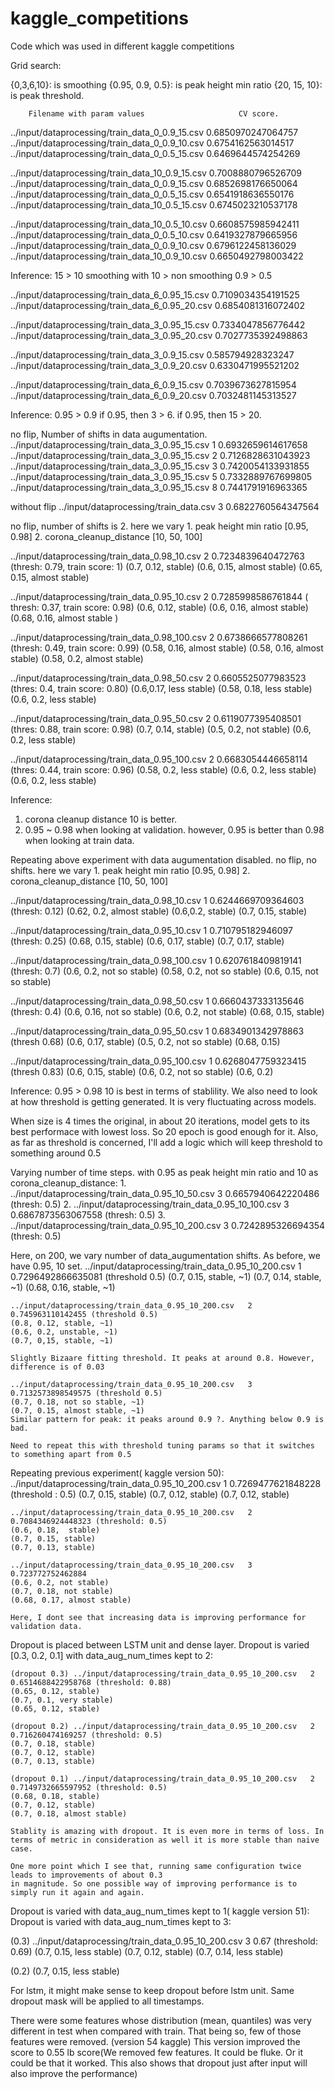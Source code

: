 # kaggle_competitions
Code which was used in different kaggle competitions

Grid search:

{0,3,6,10}: is smoothing
{0.95, 0.9, 0.5}: is peak height min ratio
{20, 15, 10}: is peak threshold.

        Filename with param values                     CV score.
../input/dataprocessing/train_data_0_0.9_15.csv   0.6850970247064757
../input/dataprocessing/train_data_0_0.9_10.csv   0.6754162563014517
../input/dataprocessing/train_data_0_0.5_15.csv   0.6469644574254269


../input/dataprocessing/train_data_10_0.9_15.csv   0.7008880796526709
../input/dataprocessing/train_data_0_0.9_15.csv   0.6852698176650064
../input/dataprocessing/train_data_0_0.5_15.csv   0.6541918636550176
../input/dataprocessing/train_data_10_0.5_15.csv   0.6745023210537178


../input/dataprocessing/train_data_10_0.5_10.csv   0.6608575985942411
../input/dataprocessing/train_data_0_0.5_10.csv   0.6419327879665956
../input/dataprocessing/train_data_0_0.9_10.csv   0.6796122458136029
../input/dataprocessing/train_data_10_0.9_10.csv   0.6650492798003422

Inference:
    15 > 10
    smoothing with 10 > non smoothing
    0.9 > 0.5


../input/dataprocessing/train_data_6_0.95_15.csv   0.7109034354191525
../input/dataprocessing/train_data_6_0.95_20.csv   0.6854081316072402

../input/dataprocessing/train_data_3_0.95_15.csv   0.7334047856776442
../input/dataprocessing/train_data_3_0.95_20.csv   0.7027735392498863


../input/dataprocessing/train_data_3_0.9_15.csv   0.585794928323247
../input/dataprocessing/train_data_3_0.9_20.csv   0.6330471995521202


../input/dataprocessing/train_data_6_0.9_15.csv   0.7039673627815954
../input/dataprocessing/train_data_6_0.9_20.csv   0.7032481145313527

Inference:
    0.95 > 0.9
    if 0.95, then 3 > 6.
    if 0.95, then 15 > 20.

no flip, Number of shifts in data augumentation.
../input/dataprocessing/train_data_3_0.95_15.csv   1   0.6932659614617658
../input/dataprocessing/train_data_3_0.95_15.csv   2   0.7126828631043923
../input/dataprocessing/train_data_3_0.95_15.csv   3   0.7420054133931855
../input/dataprocessing/train_data_3_0.95_15.csv   5   0.7332889767699805
../input/dataprocessing/train_data_3_0.95_15.csv   8   0.7441791916963365


without flip
../input/dataprocessing/train_data.csv   3   0.6822760564347564


no flip, number of shifts is 2. here we vary
    1. peak height min ratio [0.95, 0.98]
    2. corona_cleanup_distance [10, 50, 100]

../input/dataprocessing/train_data_0.98_10.csv   2   0.7234839640472763 (thresh: 0.79, train score: 1)
    (0.7, 0.12, stable)
    (0.6, 0.15, almost stable)
    (0.65, 0.15, almost stable)

../input/dataprocessing/train_data_0.95_10.csv   2   0.7285998586761844 ( thresh: 0.37, train score: 0.98)
    (0.6, 0.12, stable)
    (0.6, 0.16, almost stable)
    (0.68, 0.16, almost stable )

../input/dataprocessing/train_data_0.98_100.csv   2   0.6738666577808261 (thresh: 0.49, train score: 0.99)
    (0.58, 0.16, almost stable)
    (0.58, 0.16, almost stable)
    (0.58, 0.2, almost stable)

../input/dataprocessing/train_data_0.98_50.csv   2   0.6605525077983523 (thres: 0.4, train score: 0.80)
    (0.6,0.17, less stable)
    (0.58, 0.18, less stable)
    (0.6, 0.2, less stable)

../input/dataprocessing/train_data_0.95_50.csv   2   0.6119077395408501 (thres: 0.88, train score: 0.98)
    (0.7, 0.14, stable)
    (0.5, 0.2, not stable)
    (0.6, 0.2, less stable)

../input/dataprocessing/train_data_0.95_100.csv   2   0.6683054446658114 (thres: 0.44, train score: 0.96)
(0.58, 0.2, less stable)
(0.6, 0.2, less stable)
(0.6, 0.2, less stable)

Inference:
1. corona cleanup distance 10 is better.
2. 0.95 ~ 0.98 when looking at validation. however, 0.95 is better than 0.98 when looking at train data.

Repeating above experiment with data augumentation disabled.
no flip, no shifts. here we vary
    1. peak height min ratio [0.95, 0.98]
    2. corona_cleanup_distance [10, 50, 100]


../input/dataprocessing/train_data_0.98_10.csv   1   0.6244669709364603 (thresh: 0.12)
    (0.62, 0.2, almost stable)
    (0.6,0.2, stable)
    (0.7, 0.15, stable)

../input/dataprocessing/train_data_0.95_10.csv   1   0.710795182946097 (thresh: 0.25)
    (0.68, 0.15, stable)
    (0.6, 0.17, stable)
    (0.7, 0.17, stable)

../input/dataprocessing/train_data_0.98_100.csv   1   0.6207618409819141 (thresh: 0.7)
    (0.6, 0.2, not so stable)
    (0.58, 0.2, not so stable)
    (0.6, 0.15, not so stable)

../input/dataprocessing/train_data_0.98_50.csv   1   0.6660437333135646 (thresh: 0.4)
    (0.6, 0.16, not so stable)
    (0.6, 0.2, not stable)
    (0.68, 0.15, stable)

../input/dataprocessing/train_data_0.95_50.csv   1   0.6834901342978863 (thresh 0.68)
    (0.6, 0.17, stable)
    (0.5, 0.2, not so stable)
    (0.68, 0.15)

../input/dataprocessing/train_data_0.95_100.csv   1   0.6268047759323415 (thresh 0.83)
    (0.6, 0.15, stable)
    (0.6, 0.2, not so stable)
    (0.6, 0.2)

Inference:
    0.95 > 0.98
    10 is best in terms of stablility.
    We also need to look at how threshold is getting generated. It is very fluctuating across models.

When size is 4 times the original, in about 20 iterations, model gets to its best performace with lowest loss.
So 20 epoch is good enough for it.
Also, as far as threshold is concerned, I'll add a logic which will keep threshold to something around 0.5

Varying number of time steps. with 0.95 as peak height min ratio and 10 as corona_cleanup_distance:
    1. ../input/dataprocessing/train_data_0.95_10_50.csv   3   0.6657940642220486 (thresh: 0.5)
    2. ../input/dataprocessing/train_data_0.95_10_100.csv   3   0.6867873563067558 (thresh: 0.5)
    3. ../input/dataprocessing/train_data_0.95_10_200.csv   3   0.7242895326694354 (thresh: 0.5)


Here, on 200, we vary number of data_augumentation shifts. As before, we have 0.95, 10 set.
    ../input/dataprocessing/train_data_0.95_10_200.csv   1   0.7296492866635081 (threshold 0.5)
    (0.7, 0.15, stable, ~1)
    (0.7, 0.14, stable, ~1)
    (0.68, 0.16, stable, ~1)

    ../input/dataprocessing/train_data_0.95_10_200.csv   2   0.745963110142455 (threshold 0.5)
    (0.8, 0.12, stable, ~1)
    (0.6, 0.2, unstable, ~1)
    (0.7, 0,15, stable, ~1)

    Slightly Bizaare fitting threshold. It peaks at around 0.8. However, difference is of 0.03

    ../input/dataprocessing/train_data_0.95_10_200.csv   3   0.7132573898549575 (threshold 0.5)
    (0.7, 0.18, not so stable, ~1)
    (0.7, 0.15, almost stable, ~1)
    Similar pattern for peak: it peaks around 0.9 ?. Anything below 0.9 is bad.

    Need to repeat this with threshold tuning params so that it switches to something apart from 0.5

Repeating previous experiment( kaggle version 50):
    ../input/dataprocessing/train_data_0.95_10_200.csv   1   0.7269477621848228 (threshold : 0.5)
    (0.7, 0.15, stable)
    (0.7, 0.12, stable)
    (0.7, 0.12, stable)

    ../input/dataprocessing/train_data_0.95_10_200.csv   2   0.7084346924448323 (threshold: 0.5)
    (0.6, 0.18,  stable)
    (0.7, 0.15, stable)
    (0.7, 0.13, stable)

    ../input/dataprocessing/train_data_0.95_10_200.csv   3   0.723772752462884
    (0.6, 0.2, not stable)
    (0.7, 0.18, not stable)
    (0.68, 0.17, almost stable)

    Here, I dont see that increasing data is improving performance for validation data.

Dropout is placed between LSTM unit and dense layer.
Dropout is varied [0.3, 0.2, 0.1] with data_aug_num_times kept to 2:

    (dropout 0.3) ../input/dataprocessing/train_data_0.95_10_200.csv   2   0.6514688422958768 (threshold: 0.88)
    (0.65, 0.12, stable)
    (0.7, 0.1, very stable)
    (0.65, 0.12, stable)

    (dropout 0.2) ../input/dataprocessing/train_data_0.95_10_200.csv   2   0.716260474169257 (threshold: 0.5)
    (0.7, 0.18, stable)
    (0.7, 0.12, stable)
    (0.7, 0.13, stable)

    (dropout 0.1) ../input/dataprocessing/train_data_0.95_10_200.csv   2   0.7149732665597952 (threshold: 0.5)
    (0.68, 0.18, stable)
    (0.7, 0.12, stable)
    (0.7, 0.18, almost stable)

    Stablity is amazing with dropout. It is even more in terms of loss. In terms of metric in consideration as well it is more stable than naive case.

    One more point which I see that, running same configuration twice leads to improvements of about 0.3
    in magnitude. So one possible way of improving performance is to simply run it again and again.

Dropout is varied with data_aug_num_times kept to 1( kaggle version 51):
Dropout is varied with data_aug_num_times kept to 3:

(0.3) ../input/dataprocessing/train_data_0.95_10_200.csv   3   0.67 (threshold: 0.69)
    (0.7, 0.15, less stable)
    (0.7, 0.12, stable)
    (0.7, 0.14, less stable)

(0.2)
    (0.7, 0.15, less stable)

For lstm, it might make sense to keep dropout before lstm unit. Same dropout mask will be applied to all timestamps.

There were some features whose distribution (mean, quantiles) was very different in test when compared with train. That being so, few of those features were removed. (version 54 kaggle)
This version improved the score to 0.55 lb score(We removed few features. It could be fluke. Or it could be that it worked. This also shows that dropout just after input will also improve the performance)
